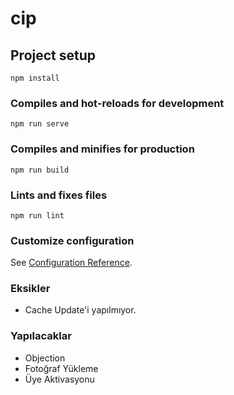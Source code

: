 # cip

## Project setup
```
npm install
```

### Compiles and hot-reloads for development
```
npm run serve
```

### Compiles and minifies for production
```
npm run build
```

### Lints and fixes files
```
npm run lint
```

### Customize configuration
See [Configuration Reference](https://cli.vuejs.org/config/).

### Eksikler
- Cache Update'i yapılmıyor.

### Yapılacaklar
- Objection
- Fotoğraf Yükleme
- Üye Aktivasyonu